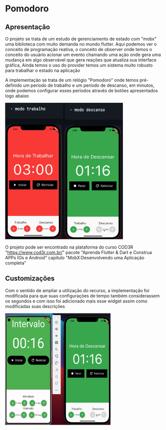 # Pomodoro

   ## Apresentação

   O projeto se trata de um estudo de gerenciamento de estado com "mobx" uma biblioteca com muito demanda no mundo flutter. Aqui podemos ver o conceito de programação reativa, o conceito de observer onde temos o conceito do usuário acionar um evento chamando uma ação onde gera uma mudança em algo observável que gera reações que atualiza sua interface gráfica, Ainda temos o uso do provider temos um sistema muito robusto para trabalhar o estado na aplicação

   A implementação se trata de um relógio "Pomodoro" onde temos pré-definido um período de trabalho e um período de descanso, em minutos, onde podemos configurar esses períodos através de botões apresentados logo abaixo 
 
   <img src="assets/images/modos_Pomodoro.png" alt="modos pomodoro" width="380" height="440">

 
   O projeto pode ser encontrado na plataforma do curso COD3R "https://www.cod3r.com.br/" pacote "Aprenda Flutter & Dart e Construa APPs IOs e Android" capitulo "MobX:Desenvolvendo uma Aplicação completa"

   

## Customizações

  Com o sentido de ampliar a utilização do recurso, a implementação foi modificada para que suas configurações de tempo também considerassem os segundos e com isso foi adicionado mais esse widget assim como modificadas suas descrições
   
 <img src="assets/images/versao_modificada.png" alt="pomodoro modificado" width="340" height="360">
 
